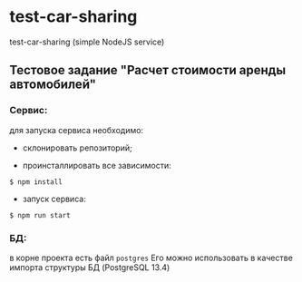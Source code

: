 # test-car-sharing
test-car-sharing (simple NodeJS service)

## Тестовое задание "Расчет стоимости аренды автомобилей"

### Сервис:
для запуска сервиса необходимо:

- склонировать репозиторий;

- проинсталлировать все зависимости:
```
$ npm install 
```
- запуск сервиса:
```
$ npm run start
```

### БД:
в корне проекта есть файл <code>postgres</code> 
Его можно использовать в качестве импорта структуры БД (PostgreSQL 13.4)
